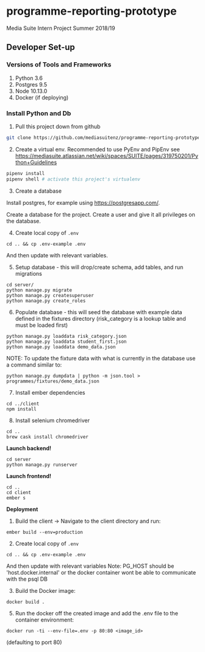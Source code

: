 # programme-reporting-prototype
Media Suite Intern Project Summer 2018/19


## Developer Set-up

### Versions of Tools and Frameworks
1. Python 3.6
2. Postgres 9.5
3. Node 10.13.0
4. Docker (if deploying)
   
### Install Python and Db
1. Pull this project down from github
```bash
git clone https://github.com/mediasuitenz/programme-reporting-prototype.git
```

2. Create a virtual env. Recommended to use PyEnv and PipEnv see https://mediasuite.atlassian.net/wiki/spaces/SUITE/pages/319750201/Python+Guidelines
```bash
pipenv install
pipenv shell # activate this project's virtualenv
```

3. Create a database

Install postgres, for example using https://postgresapp.com/.

Create a database for the project. Create a user and give it all privileges on the database.

4. Create local copy of `.env`
```
cd .. && cp .env-example .env
```
And then update with relevant variables.

5. Setup database - this will drop/create schema, add tables, and run migrations
```
cd server/
python manage.py migrate
python manage.py createsuperuser
python manage.py create_roles
```

6. Populate database - this will seed the database with example data defined in the fixtures directory (risk_category is a lookup table and must be loaded first)
```
python manage.py loaddata risk_category.json
python manage.py loaddata student_first.json
python manage.py loaddata demo_data.json
```

NOTE: To update the fixture data with what is currently in the database use a command similar to:
```
python manage.py dumpdata | python -m json.tool > programmes/fixtures/demo_data.json
```

7. Install ember dependencies
```
cd ../client
npm install
```   

8. Install selenium chromedriver
```
cd ..
brew cask install chromedriver
``` 

**Launch backend!**
```
cd server
python manage.py runserver
```

**Launch frontend!**
```
cd ..
cd client
ember s
```

**Deployment**

1. Build the client -> Navigate to the client directory and run:
```
ember build --env=production
```

2. Create local copy of `.env`
```
cd .. && cp .env-example .env
```
And then update with relevant variables
Note: PG_HOST should be 'host.docker.internal' or the docker container wont be able to communicate with the psql DB

3. Build the Docker image:
```
docker build .
```

5. Run the docker off the created image and add the .env file to the container environment:
```
docker run -ti --env-file=.env -p 80:80 <image_id>
```
(defaulting to port 80)
